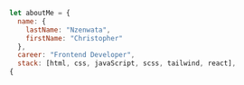 ```js
let aboutMe = {
  name: {
    lastName: "Nzenwata",
    firstName: "Christopher"
  },
  career: "Frontend Developer",
  stack: [html, css, javaScript, scss, tailwind, react],
{
```
<!--
<p align="center">
<img src="https://readme-typing-svg.herokuapp.com?font=Sora&weight=500&size=35&duration=4000&pause=1000&color=3FBFFF&center=true&vCenter=true&width=600&height=70&lines=Hi+There!+👋;I'm+Nzenwata+Christopher;A+Frontend+Web+Developer" />
</p>
--->
<!--
<h1>Hi, I'm Nzenwata Christopher, a frontend web developer</h1>

I'm just a regular guy on my journey to becoming a full-stack developer. It's a key part of one of my long-term goals. I'm dedicated to improving and expanding my skill set particularly in web development one commit at a time. I’m currently studying Computer Science to deepen my understanding of computing.

<br>

## GitHub Stats

> This section shows a snapshot of my coding activity and contributions on GitHub, reflecting my growth and progress over time.
<br>

[![GitHub Streak](https://github-readme-streak-stats-omega-swart.vercel.app?user=Chris-Error-404&theme=dark)](https://git.io/streak-stats)
<br>

## Currently Learning

> This section highlights the new skills and technologies I'm diving into right now because growth never stops and there’s always something exciting to explore.

<br>

![React](https://img.shields.io/badge/React-20232A?style=badge&logo=react&logoColor=61DAFB)
![TailwindCSS](https://img.shields.io/badge/TailwindCSS-38B2AC?style=badge&logo=tailwind-css&logoColor=white)
![Microsoft Access](https://img.shields.io/badge/Microsoft_Access-A4373A?style=badge&logo=microsoft-access&logoColor=white)

<br>

## Languages - Frameworks - Tools

> These are the languages, frameworks and tools I use to build projects, solve problems, and keep improving my skills.

<br>

![HTML5](https://img.shields.io/badge/HTML5-E34F26?style=badge&logo=html5&logoColor=white)
![CSS3](https://img.shields.io/badge/CSS3-1572B6?style=badge&logo=css3&logoColor=white)
![JavaScript](https://img.shields.io/badge/JavaScript-F7DF1E?style=badge&logo=javascript&logoColor=black)
![Sass](https://img.shields.io/badge/Sass-CC6699?style=badge&logo=sass&logoColor=white)
![TailwindCSS](https://img.shields.io/badge/TailwindCSS-38B2AC?style=badge&logo=tailwind-css&logoColor=white)
![React](https://img.shields.io/badge/React-20232A?style=badge&logo=react&logoColor=61DAFB)
![Vite](https://img.shields.io/badge/Vite-646CFF?style=badge&logo=vite&logoColor=white)
![Python](https://img.shields.io/badge/Python-3776AB?style=badge&logo=python&logoColor=white)
![Git](https://img.shields.io/badge/Git-F05032?style=badge&logo=git&logoColor=white)
![GitHub](https://img.shields.io/badge/GitHub-181717?style=badge&logo=github&logoColor=white)
![Vercel](https://img.shields.io/badge/Vercel-000000?style=badge&logo=vercel&logoColor=white)
![VS Code](https://img.shields.io/badge/VS%20Code-007ACC?style=badge&logo=visual-studio-code&logoColor=white)
![VSCodium](https://img.shields.io/badge/VSCodium-2F80ED?style=badge&logo=vscodium&logoColor=white)
![Figma](https://img.shields.io/badge/Figma-F24E1E?style=badge&logo=figma&logoColor=white)
![Obsidian](https://img.shields.io/badge/Obsidian-483699?style=badge&logo=obsidian&logoColor=white)
![Windows](https://img.shields.io/badge/Windows-0078D6?style=badge&logo=windows&logoColor=white)

<br>

## Contact Me

> Feel free to reach out if you want to collaborate, ask questions, or just say hi. I’m always open to connect!

<br>

[![Gmail](https://img.shields.io/badge/Gmail-D14836?style=badge&logo=gmail&logoColor=white)](mailto:nzenwatachristopher186@gmail.com)
[![LinkedIn](https://img.shields.io/badge/LinkedIn-0077B5?style=badge&logo=linkedin&logoColor=white)](https://www.linkedin.com/in/christopher-nzenwata-b52807334/)
[![X](https://img.shields.io/badge/Twitter-000000?style=badge&logo=x&logoColor=white)](https://x.com/Chris_Error_404)
[![Instagram](https://img.shields.io/badge/Instagram-E4405F?style=badge&logo=instagram&logoColor=white)](https://www.instagram.com/typicaldeveloper)
[![StackOverflow](https://img.shields.io/badge/StackOverflow-F58025?style=badge&logo=stackoverflow&logoColor=white)](https://stackoverflow.com/users/28486191/) -->
